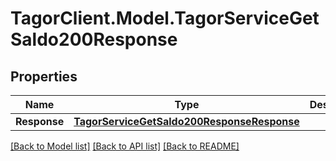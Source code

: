 # TagorClient.Model.TagorServiceGetSaldo200Response

## Properties

Name | Type | Description | Notes
------------ | ------------- | ------------- | -------------
**Response** | [**TagorServiceGetSaldo200ResponseResponse**](TagorServiceGetSaldo200ResponseResponse.md) |  | [optional] 

[[Back to Model list]](../README.md#documentation-for-models) [[Back to API list]](../README.md#documentation-for-api-endpoints) [[Back to README]](../README.md)

